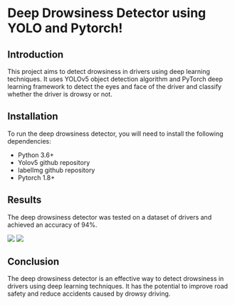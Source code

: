 # Deep Drowsiness Detector using YOLO and Pytorch!

## Introduction
This project aims to detect drowsiness in drivers using deep learning techniques. It uses YOLOv5 object detection algorithm and PyTorch deep learning framework to detect the eyes and face of the driver and classify whether the driver is drowsy or not.

## Installation
To run the deep drowsiness detector, you will need to install the following dependencies:
<ul>
<li>Python 3.6+</li>
<li>Yolov5 github repository</li>
<li>labelImg github repository</li>
<li>Pytorch 1.8+</li>
</ul>

## Results
The deep drowsiness detector was tested on a dataset of drivers and achieved an accuracy of 94%.

<img src="https://i.imgur.com/z8Yjmcf.png">
<img src="https://i.imgur.com/KVKCwOt.png">

## Conclusion
The deep drowsiness detector is an effective way to detect drowsiness in drivers using deep learning techniques. It has the potential to improve road safety and reduce accidents caused by drowsy driving.
